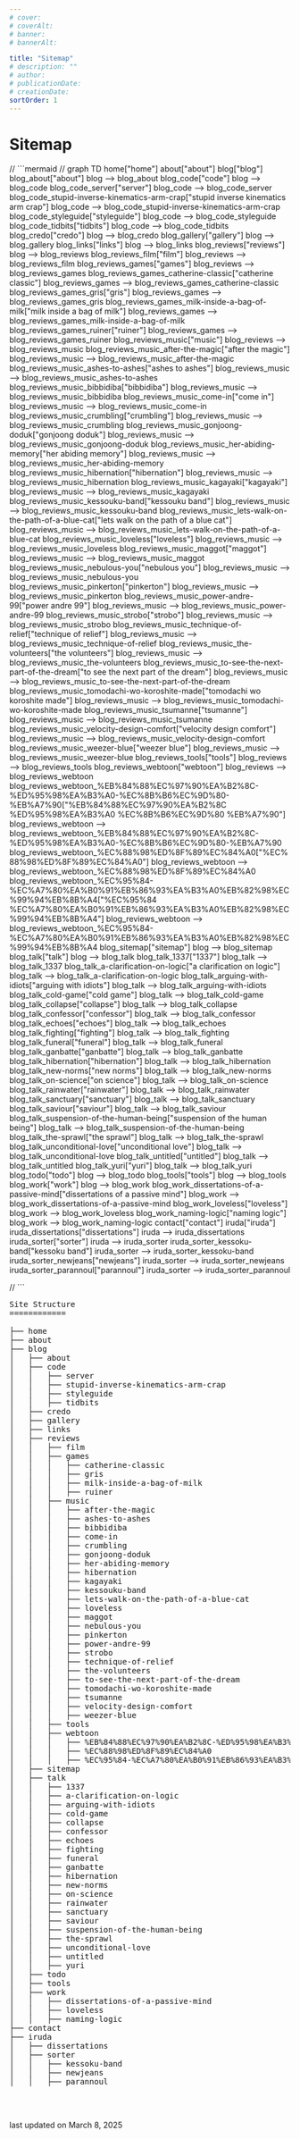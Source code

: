 ```yaml
---
# cover:
# coverAlt:
# banner:
# bannerAlt:

title: "Sitemap"
# description: ""
# author:
# publicationDate:
# creationDate: 
sortOrder: 1
---
```


# Sitemap

// ```mermaid
// graph TD
    home["home"]
    about["about"]
    blog["blog"]
    blog_about["about"]
    blog --> blog_about
    blog_code["code"]
    blog --> blog_code
    blog_code_server["server"]
    blog_code --> blog_code_server
    blog_code_stupid-inverse-kinematics-arm-crap["stupid inverse kinematics arm crap"]
    blog_code --> blog_code_stupid-inverse-kinematics-arm-crap
    blog_code_styleguide["styleguide"]
    blog_code --> blog_code_styleguide
    blog_code_tidbits["tidbits"]
    blog_code --> blog_code_tidbits
    blog_credo["credo"]
    blog --> blog_credo
    blog_gallery["gallery"]
    blog --> blog_gallery
    blog_links["links"]
    blog --> blog_links
    blog_reviews["reviews"]
    blog --> blog_reviews
    blog_reviews_film["film"]
    blog_reviews --> blog_reviews_film
    blog_reviews_games["games"]
    blog_reviews --> blog_reviews_games
    blog_reviews_games_catherine-classic["catherine classic"]
    blog_reviews_games --> blog_reviews_games_catherine-classic
    blog_reviews_games_gris["gris"]
    blog_reviews_games --> blog_reviews_games_gris
    blog_reviews_games_milk-inside-a-bag-of-milk["milk inside a bag of milk"]
    blog_reviews_games --> blog_reviews_games_milk-inside-a-bag-of-milk
    blog_reviews_games_ruiner["ruiner"]
    blog_reviews_games --> blog_reviews_games_ruiner
    blog_reviews_music["music"]
    blog_reviews --> blog_reviews_music
    blog_reviews_music_after-the-magic["after the magic"]
    blog_reviews_music --> blog_reviews_music_after-the-magic
    blog_reviews_music_ashes-to-ashes["ashes to ashes"]
    blog_reviews_music --> blog_reviews_music_ashes-to-ashes
    blog_reviews_music_bibbidiba["bibbidiba"]
    blog_reviews_music --> blog_reviews_music_bibbidiba
    blog_reviews_music_come-in["come in"]
    blog_reviews_music --> blog_reviews_music_come-in
    blog_reviews_music_crumbling["crumbling"]
    blog_reviews_music --> blog_reviews_music_crumbling
    blog_reviews_music_gonjoong-doduk["gonjoong doduk"]
    blog_reviews_music --> blog_reviews_music_gonjoong-doduk
    blog_reviews_music_her-abiding-memory["her abiding memory"]
    blog_reviews_music --> blog_reviews_music_her-abiding-memory
    blog_reviews_music_hibernation["hibernation"]
    blog_reviews_music --> blog_reviews_music_hibernation
    blog_reviews_music_kagayaki["kagayaki"]
    blog_reviews_music --> blog_reviews_music_kagayaki
    blog_reviews_music_kessouku-band["kessouku band"]
    blog_reviews_music --> blog_reviews_music_kessouku-band
    blog_reviews_music_lets-walk-on-the-path-of-a-blue-cat["lets walk on the path of a blue cat"]
    blog_reviews_music --> blog_reviews_music_lets-walk-on-the-path-of-a-blue-cat
    blog_reviews_music_loveless["loveless"]
    blog_reviews_music --> blog_reviews_music_loveless
    blog_reviews_music_maggot["maggot"]
    blog_reviews_music --> blog_reviews_music_maggot
    blog_reviews_music_nebulous-you["nebulous you"]
    blog_reviews_music --> blog_reviews_music_nebulous-you
    blog_reviews_music_pinkerton["pinkerton"]
    blog_reviews_music --> blog_reviews_music_pinkerton
    blog_reviews_music_power-andre-99["power andre 99"]
    blog_reviews_music --> blog_reviews_music_power-andre-99
    blog_reviews_music_strobo["strobo"]
    blog_reviews_music --> blog_reviews_music_strobo
    blog_reviews_music_technique-of-relief["technique of relief"]
    blog_reviews_music --> blog_reviews_music_technique-of-relief
    blog_reviews_music_the-volunteers["the volunteers"]
    blog_reviews_music --> blog_reviews_music_the-volunteers
    blog_reviews_music_to-see-the-next-part-of-the-dream["to see the next part of the dream"]
    blog_reviews_music --> blog_reviews_music_to-see-the-next-part-of-the-dream
    blog_reviews_music_tomodachi-wo-koroshite-made["tomodachi wo koroshite made"]
    blog_reviews_music --> blog_reviews_music_tomodachi-wo-koroshite-made
    blog_reviews_music_tsumanne["tsumanne"]
    blog_reviews_music --> blog_reviews_music_tsumanne
    blog_reviews_music_velocity-design-comfort["velocity design comfort"]
    blog_reviews_music --> blog_reviews_music_velocity-design-comfort
    blog_reviews_music_weezer-blue["weezer blue"]
    blog_reviews_music --> blog_reviews_music_weezer-blue
    blog_reviews_tools["tools"]
    blog_reviews --> blog_reviews_tools
    blog_reviews_webtoon["webtoon"]
    blog_reviews --> blog_reviews_webtoon
    blog_reviews_webtoon_%EB%84%88%EC%97%90%EA%B2%8C-%ED%95%98%EA%B3%A0-%EC%8B%B6%EC%9D%80-%EB%A7%90["%EB%84%88%EC%97%90%EA%B2%8C %ED%95%98%EA%B3%A0 %EC%8B%B6%EC%9D%80 %EB%A7%90"]
    blog_reviews_webtoon --> blog_reviews_webtoon_%EB%84%88%EC%97%90%EA%B2%8C-%ED%95%98%EA%B3%A0-%EC%8B%B6%EC%9D%80-%EB%A7%90
    blog_reviews_webtoon_%EC%88%98%ED%8F%89%EC%84%A0["%EC%88%98%ED%8F%89%EC%84%A0"]
    blog_reviews_webtoon --> blog_reviews_webtoon_%EC%88%98%ED%8F%89%EC%84%A0
    blog_reviews_webtoon_%EC%95%84-%EC%A7%80%EA%B0%91%EB%86%93%EA%B3%A0%EB%82%98%EC%99%94%EB%8B%A4["%EC%95%84 %EC%A7%80%EA%B0%91%EB%86%93%EA%B3%A0%EB%82%98%EC%99%94%EB%8B%A4"]
    blog_reviews_webtoon --> blog_reviews_webtoon_%EC%95%84-%EC%A7%80%EA%B0%91%EB%86%93%EA%B3%A0%EB%82%98%EC%99%94%EB%8B%A4
    blog_sitemap["sitemap"]
    blog --> blog_sitemap
    blog_talk["talk"]
    blog --> blog_talk
    blog_talk_1337["1337"]
    blog_talk --> blog_talk_1337
    blog_talk_a-clarification-on-logic["a clarification on logic"]
    blog_talk --> blog_talk_a-clarification-on-logic
    blog_talk_arguing-with-idiots["arguing with idiots"]
    blog_talk --> blog_talk_arguing-with-idiots
    blog_talk_cold-game["cold game"]
    blog_talk --> blog_talk_cold-game
    blog_talk_collapse["collapse"]
    blog_talk --> blog_talk_collapse
    blog_talk_confessor["confessor"]
    blog_talk --> blog_talk_confessor
    blog_talk_echoes["echoes"]
    blog_talk --> blog_talk_echoes
    blog_talk_fighting["fighting"]
    blog_talk --> blog_talk_fighting
    blog_talk_funeral["funeral"]
    blog_talk --> blog_talk_funeral
    blog_talk_ganbatte["ganbatte"]
    blog_talk --> blog_talk_ganbatte
    blog_talk_hibernation["hibernation"]
    blog_talk --> blog_talk_hibernation
    blog_talk_new-norms["new norms"]
    blog_talk --> blog_talk_new-norms
    blog_talk_on-science["on science"]
    blog_talk --> blog_talk_on-science
    blog_talk_rainwater["rainwater"]
    blog_talk --> blog_talk_rainwater
    blog_talk_sanctuary["sanctuary"]
    blog_talk --> blog_talk_sanctuary
    blog_talk_saviour["saviour"]
    blog_talk --> blog_talk_saviour
    blog_talk_suspension-of-the-human-being["suspension of the human being"]
    blog_talk --> blog_talk_suspension-of-the-human-being
    blog_talk_the-sprawl["the sprawl"]
    blog_talk --> blog_talk_the-sprawl
    blog_talk_unconditional-love["unconditional love"]
    blog_talk --> blog_talk_unconditional-love
    blog_talk_untitled["untitled"]
    blog_talk --> blog_talk_untitled
    blog_talk_yuri["yuri"]
    blog_talk --> blog_talk_yuri
    blog_todo["todo"]
    blog --> blog_todo
    blog_tools["tools"]
    blog --> blog_tools
    blog_work["work"]
    blog --> blog_work
    blog_work_dissertations-of-a-passive-mind["dissertations of a passive mind"]
    blog_work --> blog_work_dissertations-of-a-passive-mind
    blog_work_loveless["loveless"]
    blog_work --> blog_work_loveless
    blog_work_naming-logic["naming logic"]
    blog_work --> blog_work_naming-logic
    contact["contact"]
    iruda["iruda"]
    iruda_dissertations["dissertations"]
    iruda --> iruda_dissertations
    iruda_sorter["sorter"]
    iruda --> iruda_sorter
    iruda_sorter_kessoku-band["kessoku band"]
    iruda_sorter --> iruda_sorter_kessoku-band
    iruda_sorter_newjeans["newjeans"]
    iruda_sorter --> iruda_sorter_newjeans
    iruda_sorter_parannoul["parannoul"]
    iruda_sorter --> iruda_sorter_parannoul

// ```

<pre>
Site Structure
============

├── home
├── about
├── blog
│   ├── about
│   ├── code
│   │   ├── server
│   │   ├── stupid-inverse-kinematics-arm-crap
│   │   ├── styleguide
│   │   ├── tidbits
│   ├── credo
│   ├── gallery
│   ├── links
│   ├── reviews
│   │   ├── film
│   │   ├── games
│   │   │   ├── catherine-classic
│   │   │   ├── gris
│   │   │   ├── milk-inside-a-bag-of-milk
│   │   │   ├── ruiner
│   │   ├── music
│   │   │   ├── after-the-magic
│   │   │   ├── ashes-to-ashes
│   │   │   ├── bibbidiba
│   │   │   ├── come-in
│   │   │   ├── crumbling
│   │   │   ├── gonjoong-doduk
│   │   │   ├── her-abiding-memory
│   │   │   ├── hibernation
│   │   │   ├── kagayaki
│   │   │   ├── kessouku-band
│   │   │   ├── lets-walk-on-the-path-of-a-blue-cat
│   │   │   ├── loveless
│   │   │   ├── maggot
│   │   │   ├── nebulous-you
│   │   │   ├── pinkerton
│   │   │   ├── power-andre-99
│   │   │   ├── strobo
│   │   │   ├── technique-of-relief
│   │   │   ├── the-volunteers
│   │   │   ├── to-see-the-next-part-of-the-dream
│   │   │   ├── tomodachi-wo-koroshite-made
│   │   │   ├── tsumanne
│   │   │   ├── velocity-design-comfort
│   │   │   ├── weezer-blue
│   │   ├── tools
│   │   ├── webtoon
│   │   │   ├── %EB%84%88%EC%97%90%EA%B2%8C-%ED%95%98%EA%B3%A0-%EC%8B%B6%EC%9D%80-%EB%A7%90
│   │   │   ├── %EC%88%98%ED%8F%89%EC%84%A0
│   │   │   ├── %EC%95%84-%EC%A7%80%EA%B0%91%EB%86%93%EA%B3%A0%EB%82%98%EC%99%94%EB%8B%A4
│   ├── sitemap
│   ├── talk
│   │   ├── 1337
│   │   ├── a-clarification-on-logic
│   │   ├── arguing-with-idiots
│   │   ├── cold-game
│   │   ├── collapse
│   │   ├── confessor
│   │   ├── echoes
│   │   ├── fighting
│   │   ├── funeral
│   │   ├── ganbatte
│   │   ├── hibernation
│   │   ├── new-norms
│   │   ├── on-science
│   │   ├── rainwater
│   │   ├── sanctuary
│   │   ├── saviour
│   │   ├── suspension-of-the-human-being
│   │   ├── the-sprawl
│   │   ├── unconditional-love
│   │   ├── untitled
│   │   ├── yuri
│   ├── todo
│   ├── tools
│   ├── work
│   │   ├── dissertations-of-a-passive-mind
│   │   ├── loveless
│   │   ├── naming-logic
├── contact
├── iruda
│   ├── dissertations
│   ├── sorter
│   │   ├── kessoku-band
│   │   ├── newjeans
│   │   ├── parannoul

</pre>

<br>

<span class="muted">last updated on March 8, 2025</span>
